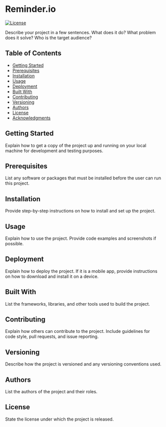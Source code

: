 # Reminder.io
[![License](https://img.shields.io/badge/License-MIT-blue.svg)](https://opensource.org/licenses/MIT)

Describe your project in a few sentences. What does it do? What problem does it solve? Who is the target audience?

## Table of Contents

- [Getting Started](#getting-started)
- [Prerequisites](#prerequisites)
- [Installation](#installation)
- [Usage](#usage)
- [Deployment](#deployment)
- [Built With](#built-with)
- [Contributing](#contributing)
- [Versioning](#versioning)
- [Authors](#authors)
- [License](#license)
- [Acknowledgments](#acknowledgments)

## Getting Started

Explain how to get a copy of the project up and running on your local machine for development and testing purposes.

## Prerequisites

List any software or packages that must be installed before the user can run this project.

## Installation

Provide step-by-step instructions on how to install and set up the project.

## Usage

Explain how to use the project. Provide code examples and screenshots if possible.

## Deployment

Explain how to deploy the project. If it is a mobile app, provide instructions on how to download and install it on a device.

## Built With

List the frameworks, libraries, and other tools used to build the project.

## Contributing

Explain how others can contribute to the project. Include guidelines for code style, pull requests, and issue reporting.

## Versioning

Describe how the project is versioned and any versioning conventions used.

## Authors

List the authors of the project and their roles.

## License

State the license under which the project is released.
